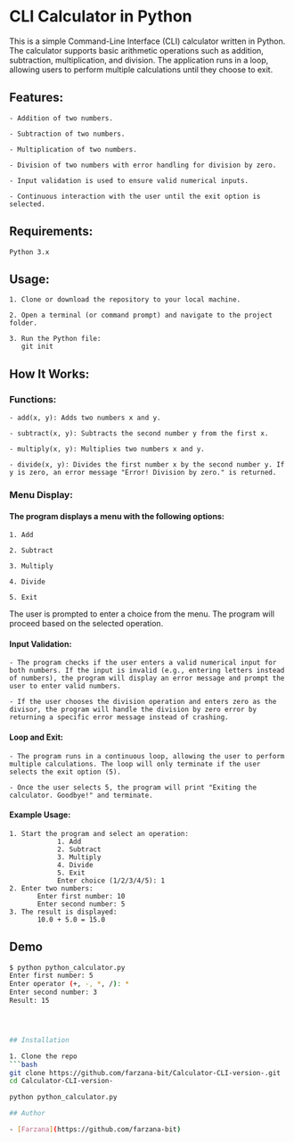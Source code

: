 # CLI Calculator in Python

 This is a simple Command-Line Interface (CLI) calculator written in Python. The calculator supports basic arithmetic operations such as addition, subtraction, multiplication, and division. The application runs in a loop, allowing users to perform multiple calculations until they choose to exit.

## Features:

    - Addition of two numbers.

    - Subtraction of two numbers.

    - Multiplication of two numbers.

    - Division of two numbers with error handling for division by zero.

    - Input validation is used to ensure valid numerical inputs.

    - Continuous interaction with the user until the exit option is selected.

## Requirements:

    Python 3.x

## Usage:

    1. Clone or download the repository to your local machine.

    2. Open a terminal (or command prompt) and navigate to the project folder.

    3. Run the Python file:
       git init

## How It Works:

### Functions:

    - add(x, y): Adds two numbers x and y.

    - subtract(x, y): Subtracts the second number y from the first x.

    - multiply(x, y): Multiplies two numbers x and y.

    - divide(x, y): Divides the first number x by the second number y. If y is zero, an error message "Error! Division by zero." is returned.


### Menu Display:

#### The program displays a menu with the following options:

    1. Add

    2. Subtract

    3. Multiply

    4. Divide

    5. Exit

The user is prompted to enter a choice from the menu. The program will proceed based on the selected operation.

#### Input Validation:

    - The program checks if the user enters a valid numerical input for both numbers. If the input is invalid (e.g., entering letters instead of numbers), the program will display an error message and prompt the user to enter valid numbers.

    - If the user chooses the division operation and enters zero as the divisor, the program will handle the division by zero error by returning a specific error message instead of crashing.

#### Loop and Exit:

    - The program runs in a continuous loop, allowing the user to perform multiple calculations. The loop will only terminate if the user selects the exit option (5).

    - Once the user selects 5, the program will print "Exiting the calculator. Goodbye!" and terminate.

#### Example Usage:

    1. Start the program and select an operation:
                1. Add
                2. Subtract
                3. Multiply
                4. Divide
                5. Exit
                Enter choice (1/2/3/4/5): 1
    2. Enter two numbers:
           Enter first number: 10
           Enter second number: 5
    3. The result is displayed:
           10.0 + 5.0 = 15.0




## Demo

```bash
$ python python_calculator.py
Enter first number: 5
Enter operator (+, -, *, /): *
Enter second number: 3
Result: 15




## Installation

1. Clone the repo
```bash
git clone https://github.com/farzana-bit/Calculator-CLI-version-.git
cd Calculator-CLI-version-

python python_calculator.py

## Author

- [Farzana](https://github.com/farzana-bit)




